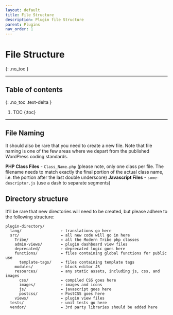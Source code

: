 ```yaml
---
layout: default
title: File Structure
description: Plugin file Structure
parent: Plugins
nav_order: 1
---
```


# File Structure
{: .no_toc }

---

## Table of contents
{: .no_toc .text-delta }

1. TOC
{:toc}

---

## File Naming

It should also be rare that you need to create a new file. Note that file naming is one of the few areas where we depart from the published WordPress coding standards.

**PHP Class Files** - `Class_Name.php` (please note, only one class per file. The filename needs to match exactly the final portion of the actual class name, i.e. the portion after the last double underscore)
**Javascript Files** - `some-descriptor.js` (use a dash to separate segments)

## Directory structure

It’ll be rare that new directories will need to be created, but please adhere to the following structure:

```
plugin-directory/
  lang/                 ← translations go here
  src/                  ← all new code will go in here
    Tribe/              ← all the Modern Tribe php classes
    admin-views/        ← plugin dashboard view files
    deprecated/         ← deprecated logic goes here
    functions/          ← files containing global functions for public use
      template-tags/    ← files containing template tags
    modules/            ← block editor JS
    resources/          ← any static assets, including js, css, and images
      css/              ← compiled CSS goes here
      images/           ← images and icons
      js/               ← javascript goes here
      postcss/          ← PostCSS goes here
    views/              ← plugin view files
  tests/                ← unit tests go here
  vendor/               ← 3rd party libraries should be added here
```
